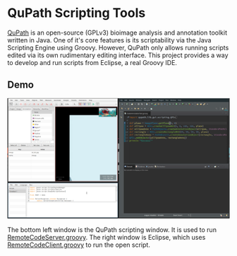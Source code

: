 # QuPath Scripting Tools

[QuPath](https://github.com/qupath/qupath) is an open-source (GPLv3) bioimage analysis and annotation toolkit written in Java.
One of it's core features is its scriptability via the Java Scripting Engine using Groovy.
However, QuPath only allows running scripts edited via its own rudimentary editing interface.
This project provides a way to develop and run scripts from Eclipse, a real Groovy IDE.

## Demo

![](demo.gif)

The bottom left window is the QuPath scripting window. It is used to run [RemoteCodeServer.groovy](../tools/RemoteCodeServer.groovy). The right window is Eclipse, which uses [RemoteCodeClient.groovy](../tools/RemoteCodeClient.groovy) to run the open script.